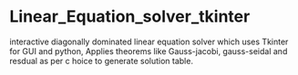 # Linear_Equation_solver_tkinter
interactive diagonally dominated linear equation solver which uses Tkinter for GUI and python, Applies theorems like Gauss-jacobi, gauss-seidal and resdual as per c hoice to generate solution table.
